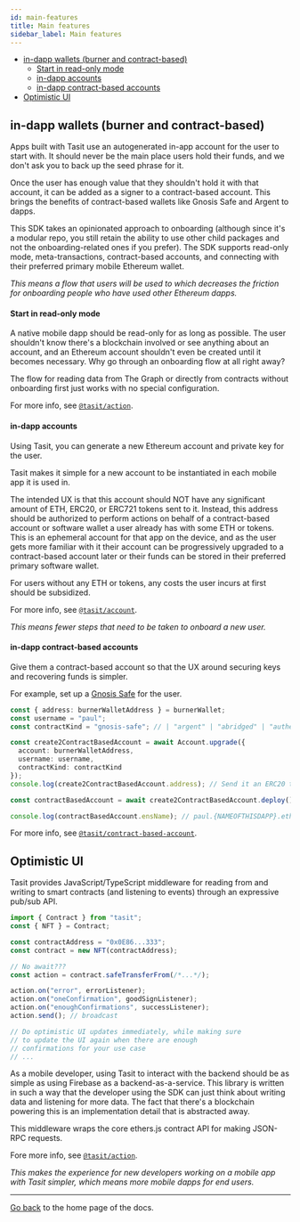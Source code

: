 ```yaml
---
id: main-features
title: Main features
sidebar_label: Main features
---
```


- [in-dapp wallets (burner and contract-based)](#in-dapp-wallets-burner-and-contract-based)
  - [Start in read-only mode](#start-in-read-only-mode)
  - [in-dapp accounts](#in-dapp-accounts)
  - [in-dapp contract-based accounts](#in-dapp-contract-based-accounts)
- [Optimistic UI](#optimistic-ui)

## in-dapp wallets (burner and contract-based)

Apps built with Tasit use an autogenerated in-app account for the user to start with. It should never be the main place users hold their funds, and we don't ask you to back up the seed phrase for it.

Once the user has enough value that they shouldn't hold it with that account, it can be added as a signer to a contract-based account. This brings the benefits of contract-based wallets like Gnosis Safe and Argent to dapps.

This SDK takes an opinionated approach to onboarding (although since it's a modular repo, you still retain the ability to use other child packages and not the onboarding-related ones if you prefer). The SDK supports read-only mode, meta-transactions, contract-based accounts, and connecting with their preferred primary mobile Ethereum wallet.

_This means a flow that users will be used to which decreases the friction for onboarding people who have used other Ethereum dapps._

#### Start in read-only mode

A native mobile dapp should be read-only for as long as possible. The user shouldn't know there's a blockchain involved or see anything about an account, and an Ethereum account shouldn't even be created until it becomes necessary. Why go through an onboarding flow at all right away?

The flow for reading data from The Graph or directly from contracts without onboarding first just works with no special configuration.

For more info, see [`@tasit/action`](/packages/action/).

#### in-dapp accounts

Using Tasit, you can generate a new Ethereum account and private key for the user.

Tasit makes it simple for a new account to be instantiated in each mobile app it is used in.

The intended UX is that this account should NOT have any significant amount of ETH, ERC20, or ERC721 tokens sent to it. Instead, this address should be authorized to perform actions on behalf of a contract-based account or software wallet a user already has with some ETH or tokens. This is an ephemeral account for that app on the device, and as the user gets more familiar with it their account can be progressively upgraded to a contract-based account later or their funds can be stored in their preferred primary software wallet.

For users without any ETH or tokens, any costs the user incurs at first should be subsidized.

For more info, see [`@tasit/account`](/packages/account/).

_This means fewer steps that need to be taken to onboard a new user._

#### in-dapp contract-based accounts

Give them a contract-based account so that the UX around securing keys and recovering funds is simpler.

For example, set up a [Gnosis Safe](https://safe.gnosis.io/) for the user.

```ts
const { address: burnerWalletAddress } = burnerWallet;
const username = "paul";
const contractKind = "gnosis-safe"; // | "argent" | "abridged" | "authereum" | ...

const create2ContractBasedAccount = await Account.upgrade({
  account: burnerWalletAddress,
  username: username,
  contractKind: contractKind
});
console.log(create2ContractBasedAccount.address); // Send it an ERC20 token!

const contractBasedAccount = await create2ContractBasedAccount.deploy();

console.log(contractBasedAccount.ensName); // paul.{NAMEOFTHISDAPP}.eth
```

For more info, see [`@tasit/contract-based-account`](/packages/contract-based-account/).

## Optimistic UI

Tasit provides JavaScript/TypeScript middleware for reading from and writing to smart contracts (and listening to events) through an expressive pub/sub API.

```js
import { Contract } from "tasit";
const { NFT } = Contract;

const contractAddress = "0x0E86...333";
const contract = new NFT(contractAddress);

// No await???
const action = contract.safeTransferFrom(/*...*/);

action.on("error", errorListener);
action.on("oneConfirmation", goodSignListener);
action.on("enoughConfirmations", successListener);
action.send(); // broadcast

// Do optimistic UI updates immediately, while making sure
// to update the UI again when there are enough
// confirmations for your use case
// ...
```

As a mobile developer, using Tasit to interact with the backend should be as simple as using Firebase as a backend-as-a-service. This library is written in such a way that the developer using the SDK can just think about writing data and listening for more data. The fact that there's a blockchain powering this is an implementation detail that is abstracted away.

This middleware wraps the core ethers.js contract API for making JSON-RPC requests.

Fore more info, see [`@tasit/action`](/packages/action/).

_This makes the experience for new developers working on a mobile app with Tasit simpler, which means more mobile dapps for end users._

---

[Go back](Introduction.md) to the home page of the docs.
